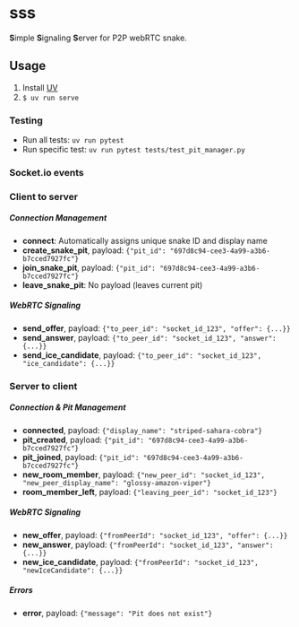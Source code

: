 # sss

**S**imple **S**ignaling **S**erver for P2P webRTC snake.

## Usage

1. Install [UV](https://docs.astral.sh/uv/)
2. `$ uv run serve`

### Testing

- Run all tests: `uv run pytest`
- Run specific test: `uv run pytest tests/test_pit_manager.py`

### Socket.io events

### Client to server

##### Connection Management

- **connect**: Automatically assigns unique snake ID and display name
- **create_snake_pit**, payload: `{"pit_id": "697d8c94-cee3-4a99-a3b6-b7cced7927fc"}`
- **join_snake_pit**, payload: `{"pit_id": "697d8c94-cee3-4a99-a3b6-b7cced7927fc"}`  
- **leave_snake_pit**: No payload (leaves current pit)

##### WebRTC Signaling

- **send_offer**, payload: `{"to_peer_id": "socket_id_123", "offer": {...}}`
- **send_answer**, payload: `{"to_peer_id": "socket_id_123", "answer": {...}}`
- **send_ice_candidate**, payload: `{"to_peer_id": "socket_id_123", "ice_candidate": {...}}`

### Server to client

##### Connection & Pit Management

- **connected**, payload: `{"display_name": "striped-sahara-cobra"}`
- **pit_created**, payload: `{"pit_id": "697d8c94-cee3-4a99-a3b6-b7cced7927fc"}`
- **pit_joined**, payload: `{"pit_id": "697d8c94-cee3-4a99-a3b6-b7cced7927fc"}`
- **new_room_member**, payload: `{"new_peer_id": "socket_id_123", "new_peer_display_name": "glossy-amazon-viper"}`
- **room_member_left**, payload: `{"leaving_peer_id": "socket_id_123"}`

##### WebRTC Signaling

- **new_offer**, payload: `{"fromPeerId": "socket_id_123", "offer": {...}}`
- **new_answer**, payload: `{"fromPeerId": "socket_id_123", "answer": {...}}`
- **new_ice_candidate**, payload: `{"fromPeerId": "socket_id_123", "newIceCandidate": {...}}`

##### Errors

- **error**, payload: `{"message": "Pit does not exist"}`
